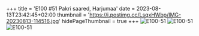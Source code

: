+++
title = 'E100 #51 Pakri saared, Harjumaa'
date = 2023-08-13T23:42:45+02:00
thumbnail = 'https://i.postimg.cc/LsqxHWbp/IMG-20230813-114516.jpg'
hidePageThumbnail = true
+++
![E100-51](https://i.postimg.cc/LsqxHWbp/IMG-20230813-114516.jpg)
![E100-51](https://i.postimg.cc/gjKDSbnv/IMG-20230813-150724.jpg)
![E100-51](https://i.postimg.cc/Bb3pBnQS/IMG-20230813-151945.jpg)
